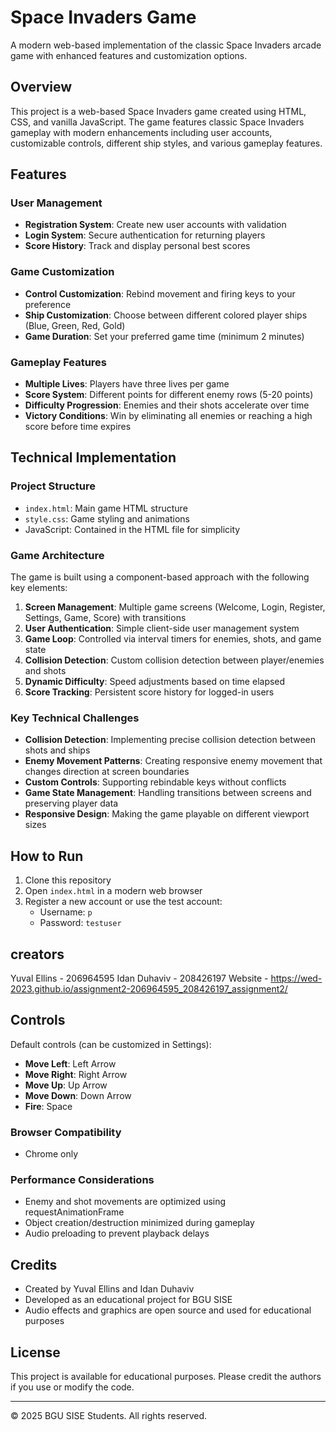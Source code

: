 # Space Invaders Game

A modern web-based implementation of the classic Space Invaders arcade game with enhanced features and customization options.

## Overview

This project is a web-based Space Invaders game created using HTML, CSS, and vanilla JavaScript. The game features classic Space Invaders gameplay with modern enhancements including user accounts, customizable controls, different ship styles, and various gameplay features.

## Features

### User Management
- **Registration System**: Create new user accounts with validation
- **Login System**: Secure authentication for returning players
- **Score History**: Track and display personal best scores

### Game Customization
- **Control Customization**: Rebind movement and firing keys to your preference
- **Ship Customization**: Choose between different colored player ships (Blue, Green, Red, Gold)
- **Game Duration**: Set your preferred game time (minimum 2 minutes)

### Gameplay Features
- **Multiple Lives**: Players have three lives per game
- **Score System**: Different points for different enemy rows (5-20 points)
- **Difficulty Progression**: Enemies and their shots accelerate over time
- **Victory Conditions**: Win by eliminating all enemies or reaching a high score before time expires

## Technical Implementation

### Project Structure
- `index.html`: Main game HTML structure
- `style.css`: Game styling and animations
- JavaScript: Contained in the HTML file for simplicity

### Game Architecture
The game is built using a component-based approach with the following key elements:

1. **Screen Management**: Multiple game screens (Welcome, Login, Register, Settings, Game, Score) with transitions
2. **User Authentication**: Simple client-side user management system
3. **Game Loop**: Controlled via interval timers for enemies, shots, and game state
4. **Collision Detection**: Custom collision detection between player/enemies and shots
5. **Dynamic Difficulty**: Speed adjustments based on time elapsed
6. **Score Tracking**: Persistent score history for logged-in users

### Key Technical Challenges
- **Collision Detection**: Implementing precise collision detection between shots and ships
- **Enemy Movement Patterns**: Creating responsive enemy movement that changes direction at screen boundaries
- **Custom Controls**: Supporting rebindable keys without conflicts
- **Game State Management**: Handling transitions between screens and preserving player data
- **Responsive Design**: Making the game playable on different viewport sizes

## How to Run

1. Clone this repository
2. Open `index.html` in a modern web browser
3. Register a new account or use the test account:
   - Username: `p`
   - Password: `testuser`

## creators
Yuval Ellins - 206964595 
Idan Duhaviv - 208426197
Website -  https://wed-2023.github.io/assignment2-206964595_208426197_assignment2/



## Controls

Default controls (can be customized in Settings):
- **Move Left**: Left Arrow
- **Move Right**: Right Arrow
- **Move Up**: Up Arrow
- **Move Down**: Down Arrow
- **Fire**: Space


### Browser Compatibility
- Chrome only

### Performance Considerations
- Enemy and shot movements are optimized using requestAnimationFrame
- Object creation/destruction minimized during gameplay
- Audio preloading to prevent playback delays

## Credits
- Created by Yuval Ellins and Idan Duhaviv
- Developed as an educational project for BGU SISE
- Audio effects and graphics are open source and used for educational purposes

## License
This project is available for educational purposes. Please credit the authors if you use or modify the code.

---

© 2025 BGU SISE Students. All rights reserved.
